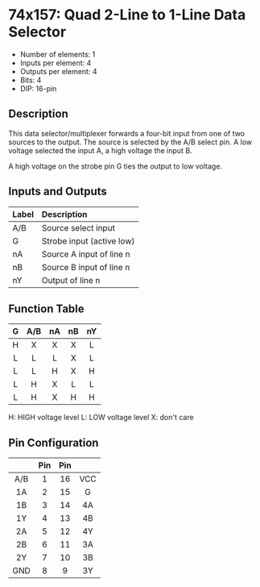 # 74x157: Quad 2-Line to 1-Line Data Selector

* Number of elements: 1
* Inputs per element: 4
* Outputs per element: 4
* Bits: 4
* DIP: 16-pin

## Description

This data selector/multiplexer forwards a four-bit input from one of two sources to the output. The source is selected by the A/B select pin. A low voltage selected the input A, a high voltage the input B.

A high voltage on the strobe pin G ties the output to low voltage.

## Inputs and Outputs

| Label | Description               |
|:----- |:------------------------- |
| A/B   | Source select input       |
| G     | Strobe input (active low) |
| nA    | Source A input of line n  |
| nB    | Source B input of line n  |
| nY    | Output of line n          |

## Function Table

| G   | A/B | nA  | nB  | nY  |
|:---:|:---:|:---:|:---:|:---:|
| H   | X   | X   | X   | L   |
| L   | L   | L   | X   | L   |
| L   | L   | H   | X   | H   |
| L   | H   | X   | L   | L   |
| L   | H   | X   | H   | H   |

H: HIGH voltage level
L: LOW voltage level
X: don't care

## Pin Configuration

|     | Pin | Pin |     |
|:---:|:---:|:---:|:---:|
| A/B |   1 |  16 | VCC |
| 1A  |   2 |  15 | G   |
| 1B  |   3 |  14 | 4A  |
| 1Y  |   4 |  13 | 4B  |
| 2A  |   5 |  12 | 4Y  |
| 2B  |   6 |  11 | 3A  |
| 2Y  |   7 |  10 | 3B  |
| GND |   8 |   9 | 3Y  |
